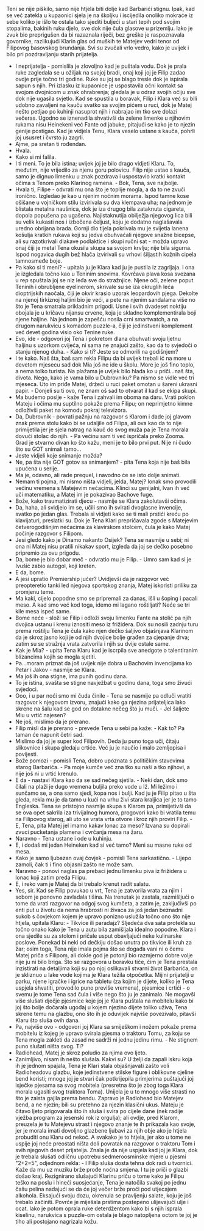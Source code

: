 Teni se nije piškilo, samo nije htjela biti dolje kad Barbarići stignu. Ipak, kad se već zatekla u kupaonici sjela je na školjku i iscijedila onoliko mokraće iz sebe koliko je išlo te ostala tako sjediti buljeći u stari tepih pod svojim stopalima, bakinih ruku djelo, sve dok nije čula glasove u prizemlju. Iako je zvuk bio preprigušen da bi razaznala riječi, bez greške je raspoznavala govornike, razlikujući Klarin glas od muških te Matejev vedri tenor od Filipovog basovskog brundanja. Svi su zvučali vrlo vedro, kako je uvijek i bilo pri pozdravljanju starih prijatelja.
- I neprijatelja - pomislila je zlovoljno kad je puštala vodu. Dok je prala ruke zagledala se u ožiljak na svojoj bradi, onaj koji joj je Filip zadao ovdje prije točno tri godine. Ruke su joj se blago tresle dok je ispirala sapun s njih. Pri izlasku iz kupaonice je  uspostavila očni kontakt sa svojom dvojnicom u znak ohrabrenja; gledala je u odraz svojih očiju sve dok nije ugasila svjetlo. 
Kad se spustila u boravak, Filip i Klara već su bili udobno zavaljeni na kauču svatko sa svojim pićem u ruci, dok je Matej nešto petljao po kuhinji nasuprot njih i nabrajao im tko sve dolazi večeras. Ugodno se iznenadila shvativši da zelene limenke u njihovim rukama nisu Heinekeni već Fante od jabuke, pitajući se kako je to njezin genije postigao.
Kad je vidjela Tenu, Klara veselo ustane s kauča, pohrli joj ususret i čvrsto ju zagrli.
- Ajme, pa sretan ti rođendan.
- Hvala.
- Kako si mi falila.
- I ti meni.
To je bila istina; uvijek joj je bilo drago vidjeti Klaru. To, međutim, nije vrijedilo za njenu goru polovicu.
Filip nije ustao s kauča, samo je dignuo limenku u znak pozdrava i uspostavio kratki kontakt očima s Tenom preko Klarinog ramena. - Bok, Tena, sve najbolje.
- Hvala ti, Filipe - odvrati mu ona što je toplije mogla, a da to ne zvuči ironično.
Izgledao je kao u njenim noćnim morama. Ispod tamne kose ošišane u vojničkom stilu izvirivala su dva klempava uha; na jednom je blistala metalna naušnica, dok je iza drugog bila zataknuta cigareta, dopola popušena pa ugašena. Najistaknutija obilježja njegovog lica bili su velik kukasti nos i izbočena čeljust, koju je dodatno naglašavala uredno obrijana brada. Gornji dio tijela pokrivala mu je svijetla lanena košulja kratkih rukava koji su jedva obuhvaćali njegove snažne bicepse, ali su razotkrivali dlakave podlaktice i skupi ručni sat - možda upravo onaj čiji je metal Tena okusila skupa sa svojom krvlju; nije bila sigurna. Ispod nogavica dugih bež hlača izvirivali su vrhovi šiljastih kožnih cipela tamnosmeđe boje.
- Pa kako si ti meni? - upitala ju je Klara kad ju je pustila iz zagrljaja. I ona je izgledala točno kao u Teninim snovima. Kovrčava plava kosa svezana u rep spuštala joj se niz leđa sve do stražnjice. Njene oči, zelene poput Teninih i obrubljene eyelinerom, skrivale su se iza okruglih leća dioptrijskih naočala, čiji je okvir krasio uzorak leopardovih pjega. Dekolte na njenoj tirkiznoj haljini bio je veći, a pete na njenim sandalama više no što je Tena smatrala prikladnim prigodi. Usne i svih dvadeset noktiju obojala je u kričavu nijansu crvene, koja je skladno komplementirala boji njene haljine. Na jednom je zapešću nosila crni smartwatch, a na drugom narukvicu s komadom puzzle-a, čiji je jedinstveni komplement već devet godina visio oko Tenine ruke.
- Evo, ide - odgovori joj Tena i pokretom dlana obuhvati svoju ljetnu haljinu s uzorkom cvijeća, ni sama ne znajući zašto, kao da to svjedoči o stanju njenog duha. - Kako si ti? Jeste se odmorili na godišnjem?
- I te kako. Naš šta, baš sam rekla Filipu da bi uvijek trebali ić na more u devetom mjesecu sad dok Mia još ne ide u školu. More je još fino toplo, a nema tolko turista. Na plažama je uvijek bilo hlada ko u priči...naš šta, divota. Nego, kako je vama bilo u Dubrovniku? Pa nismo se vidle već tri mjeseca.
Uto im priđe Matej, držeći u ruci paket omotan u šareni ukrasni papir. - Donjeli su ti ovo, ne znam oš sad to otvarat il kad se ekipa skupi.
- Ma budemo poslje - kaže Tena i zahvali im oboma na daru. Vrati poklon Mateju i očima mu suptilno pokaže prema Filipu; on neprimjetno kimne odloživši paket na komodu pokraj televizora.
- Da, Dubrovnik - povrati pažnju na razgovor s Klarom i dade joj glavom znak prema stolu kako bi se udaljile od Filipa, ali ova kao da to nije primijetila jer je sjela natrag na kauč do svog muža pa je Tena morala dovući stolac do njih. - Pa većinu sam ti već ispričala preko Zooma. Grad je stvarno divan ko što kažu, meni je to bilo prvi put. Nije ni čudo što su GOT snimali tamo...
- Jeste vidjeli koje snimanje možda?
- Ne, pa šta nije GOT gotov sa snimanjem? - pita Tena koja nije baš bila upućena u serije.
- Ma je, odavno, ali rade prequel, i navodno će se isto dolje snimati.
- Nemam ti pojma, mi nismo ništa vidjeli, jelda, Matej? Ionak smo provodili većinu vremena s Matejevim nećacima. Klinci su genijalni, Ivan ih već uči matematiku, a Matej im je pokazivao Bachove fuge.
- Bože, kako traumatizirati djecu - nasmije se Klara zakolutavši očima.
- Da, haha, ali svidjelo im se, učili smo ih svirati dvoglasne invencije, svatko po jedan glas. Trebala si vidjeti kako se ti mali prstići kreću po klavijaturi, preslatki su.
Dok je Tena Klari prepričavala zgode s Matejevim četverogodišnjim nećacima za klavirskom stolcem, čula je kako Matej počinje razgovor s Filipom.
- Jesi gledo kako je Dinamo nakanto Osijek?
Tena se nasmije u sebi; ni ona ni Matej nisu pratili nikakav sport, izgleda da joj se dečko posebno pripremio za ovu prigodu.
- Da, bome je bio dobar meč - odvratio mu je Filip. - Umro sam kad si je Ivušić zabio autogol, koji kreten.
- E da, bome.
- A jesi upratio Premiership jučer?
Uvidjevši da je razgovor već preopteretio tanki led njegova sportskog znanja, Matej iskoristi priliku za promjenu teme.
- Ma kaki, cijelo popodne smo se pripremali za danas, išli u šoping i pacali meso. A kad smo već kod toga, idemo mi lagano roštiljati? Neće se tri kile mesa ispeć same.
- Bome neće - složi se Filip i odloži svoju limenku Fante na stolić pa njih dvojica ustanu i krenu iznositi meso iz frižidera. Dok su nosili zadnju turu prema roštilju Tena je čula kako njen dečko šaljivo objašnjava Klarinom da je skroz jasno koji je od njih dvojice bolje građen za cjepanje drva; zatim su se stražnja vrata zatvorila i njih su dvije ostale same.
- Kak je Mia? - upita Tena Klaru kad je iscrpila sve anedgote o talentiranim blizancima kojih se mogla sjetiti.
- Pa...moram priznat da još uvijek nije dobra u Bachovim invencijama ko Petar i Jakov - nasmije se Klara.
- Ma još ih ona stigne, ima punih godinu dana.
- To je istina, svašta se stigne navježbat u godinu dana, toga smo živući svjedoci.
- Ooo, i u par noći smo mi čuda činile - Tena se nasmije pa odluči vratiti razgovor k njegovom izvoru, znajući kako ga njezina prijateljica lako skrene na šalu kad se god on dotakne nečeg što ju muči. - Jel šaljete Miu u vrtić najesen?
- Ne još, mislimo da je prerano.
- Filip misli da je prerano - prevede Tena u sebi pa kaže: - Kak to? Pa taman će napunit četri sad.
- Mislimo da joj je super kod Filipovih. Deda ju puno toga uči, čitaju slikovnice i skupa gledaju crtiće. Već ju je naučio i malo zemljopisa i povijesti.
- Bože pomozi - pomisli Tena, dobro upoznata s političkim stavovima starog Barbarića. - Pa moje kumče već zna tko su naši a tko njihovi, a nije još ni u vrtić krenulo. 
- E da - nastavi Klara kao da se sad nečeg sjetila. - Neki dan, dok smo čilali na plaži je dugo vremena buljila preko vode u Iž. Mi ležimo i sunčamo se, a ona samo sjedi, kopa nos i bulji. Kad ju je Filip pitao u šta gleda, rekla mu je da tamo u kući na vrhu živi stara kraljica jer je to tamo Engleska.
Tena se pristojno nasmije skupa s Klarom pa, primijetivši da se ova opet sakrila iza trivijalnog humora, progovori kako bi vratila temu na Filipovog starog, ali uto se vrata vrta otvore i kroz njih proviri Filip. - E, Tena, pita Matej jel imamo kakav lonac za meso?
Izvana su dopirali zvuci pucketanja plamena i cvrčanja mesa na žaru.
- Naravno - Tena ustane i ode u kuhinju.
- E, i dodaš mi jedan Heineken kad si već tamo? Meni su masne ruke od mesa.
- Kako je samo ljubazan ovaj čovjek - pomisli Tena sarkastično. - Lijepo zamoli, čak ti i fino objasni zašto ne može sam. 
- Naravno - ponovi naglas pa prebaci jednu limenku piva iz frižidera u lonac koji zatim preda Filipu.
- E, i reko vam je Matej da bi trebalo krenut radit salatu.
- Yes, sir.
Kad se Filip povukao u vrt, Tena je zatvorila vrata za njim i sobom je ponovno zavladala tišina. Na trenutak je zastala, razmišljući o tome da vrati razgovor na odgoj svog kumčeta, a zatim je, zaključivši po enti put u životu da nema hrabrosti ni živaca za još jedan beznadni sukob s čovjekom kojem je upravo ponizno uslužila točno ono što nije htjela, upitala Klaru: - Tikvice ili paradajz?
Sljedeća dva sata protekla su točno onako kako je Tena u autu bila zamišljala idealno popodne. Klara i ona sjedile su za stolom i pričale usput obavljajući neke kulinarske poslove. Ponekad bi neki od dečkiju došao unutra po tikvice ili kruh za žar; osim toga, Tena nije imala pojma što se događa vani ni o čemu Matej priča s Filipom, ali dokle god je potonji bio razmjerno dobre volje nije ju ni bilo briga. Što se razgovora u boravku tiče, čim je Tena prestala inzistirati na detaljima koji su po njoj oslikavali stvarni život Barbarića, on je skliznuo u lake vode kojima je Klara težila otpočetka. Mijini prijatelji u parku, njene igračke i igrice na tabletu (za kojim je dijete, koliko je Tena uspjela shvatiti, provodilo puno previše vremena), pjesmice i crtići - o svemu je tome Tena sad čula i više nego što ju je zanimalo. 
Ne mogavši više slušati dječje pjesmice koje joj je Klara puštala na mobitelu kako bi joj što bolje dočarala ugođaj u kojem njezino dijete toliko uživa, Tena skrene temu na glazbu, ono što ih je oduvijek najviše povezivalo, pitavši Klaru što sluša ovih dana.
- Pa, najviše ovo - odgovori joj Klara sa smiješkom i nožem pokaže prema mobitelu iz kojeg je upravo svirala pjesma o traktoru Tomu, za koju se Tena mogla zakleti da zasad ne sadrži ni jednu jedinu rimu. - Ne stignem puno slušati ništa svog. Ti?
- Radiohead, Matej je skroz poludio za njima ovo ljeto.
- Zanimljivo, nisam ih nešto slušala. Kakvi su?
U želji da zapali iskru koja ih je jednom spajala, Tena je Klari stala objašnjavati zašto voli Radioheadovu glazbu, koje jedinstvene stilske figure i oblikovne cjeline bend koristi; mnoge joj je stvari čak potkrijepila primjerima puštajući joj isječke pjesama sa svog mobitela (presretna što je zbog toga Klara morala ugasiti svog traktora Toma). Unijela je u to mnogo više strasti no što je zaista gajila prema bendu. Zapravo je Radiohead bio Matejev bend, a ne njezin; bili su pretehno za njezin klasični ukus. Mateju je čitavo ljeto prigovarala što ih sluša i svira po cijele dane (nek radije vježba program za jesenski rok iz orgulja); ali ovdje, pred Klarom, preuzela je tu Matejevu strast i njegovo znanje te ih prikazala kao svoje, jer je morala imati dovoljno glazbene ljubavi za njih obje ako je htjela probuditi onu Klaru od nekoć. A svakako je to htjela, jer ako u tome ne uspije joj neće preostati ništa doli povratak na razgovor o traktoru Tom i svih njegovih deset prijatelja.
Znala je da nije uspjela kad joj je Klara, dok je trebala slušati odličnu upotrebu sedmeroosminske mjere u pjesmi "2+2=5", odjednom rekla: - I Filip sluša dosta tehna dok radi u tvornici. Kaže da mu uz muziku brže prođe noćna smjena.
I tu je priči o glazbi došao kraj.
Rezignirano slušajući Klarinu priču o tome kako je Filipu teško na poslu i hineći suosjećanje, Tena je natočila svakoj po jednu čašu pelina nadajući se da će joj večer brže proći pod utjecajem alkohola. Eksajući svoju dozu, okrenula se pravljenju salate, koju je još  trebalo začiniti. Povrće je miješala prstima postepeno ulijevajući ulje i ocat.
Iako je potom oprala ruke deterdžentom kako bi s njih isprala kiselinu, narukvica s puzzle-om ostala je blago natopljena octom te joj je tiho ali postojano nagrizala kožu.


